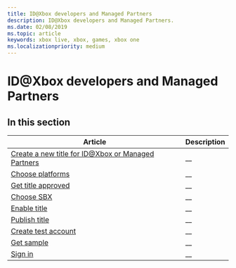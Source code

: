 ```yaml
---
title: ID@Xbox developers and Managed Partners
description: ID@Xbox developers and Managed Partners.
ms.date: 02/08/2019
ms.topic: article
keywords: xbox live, xbox, games, xbox one
ms.localizationpriority: medium
---
```

# ID@Xbox developers and Managed Partners


## In this section

| Article | Description |
|---------|-------------|
| [Create a new title for ID@Xbox or Managed Partners](create-title.md) | __ |
| [Choose platforms](choose-platforms.md) | __ |
| [Get title approved](get-title-approved.md) | __ |
| [Choose SBX](choose-sbx.md) | __ |
| [Enable title](enable-title.md) | __ |
| [Publish title](publish-title.md) | __ |
| [Create test account](create-test-account.md) | __ |
| [Get sample](get-sample.md) | __ |
| [Sign in](sign-in.md) | __ |
